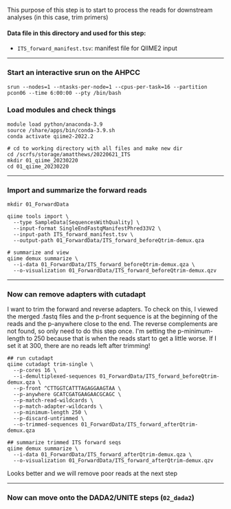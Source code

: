This purpose of this step is to start to process the reads for downstream analyses (in this case, trim primers)

#### Data file in this directory and used for this step:
- `ITS_forward_manifest.tsv`: manifest file for QIIME2 input

---

### Start an interactive srun on the AHPCC

```
srun --nodes=1 --ntasks-per-node=1 --cpus-per-task=16 --partition pcon06 --time 6:00:00 --pty /bin/bash
```

### Load modules and check things

```
module load python/anaconda-3.9
source /share/apps/bin/conda-3.9.sh
conda activate qiime2-2022.2

# cd to working directory with all files and make new dir
cd /scrfs/storage/amatthews/20220621_ITS
mkdir 01_qiime_20230220
cd 01_qiime_20230220
```

---

### Import and summarize the forward reads

```
mkdir 01_ForwardData

qiime tools import \
  --type SampleData[SequencesWithQuality] \
  --input-format SingleEndFastqManifestPhred33V2 \
  --input-path ITS_forward_manifest.tsv \
  --output-path 01_ForwardData/ITS_forward_beforeQtrim-demux.qza

# summarize and view 
qiime demux summarize \
  --i-data 01_ForwardData/ITS_forward_beforeQtrim-demux.qza \
  --o-visualization 01_ForwardData/ITS_forward_beforeQtrim-demux.qzv
```







---

### Now can remove adapters with cutadapt
I want to trim the forward and reverse adapters. To check on this, I viewed the merged .fastq files and the p-front sequence is at the beginning of the reads and the p-anywhere close to the end. The reverse complements are not found, so only need to do this step once. I'm setting the p-minimum-length to 250 because that is when the reads start to get a  little worse. If I set it at 300, there are no reads left after trimming!

```
## run cutadapt
qiime cutadapt trim-single \
  --p-cores 16 \
  --i-demultiplexed-sequences 01_ForwardData/ITS_forward_beforeQtrim-demux.qza \
  --p-front ^CTTGGTCATTTAGAGGAAGTAA \
  --p-anywhere GCATCGATGAAGAACGCAGC \
  --p-match-read-wildcards \
  --p-match-adapter-wildcards \
  --p-minimum-length 250 \
  --p-discard-untrimmed \
  --o-trimmed-sequences 01_ForwardData/ITS_forward_afterQtrim-demux.qza
  
## summarize trimmed ITS forward seqs
qiime demux summarize \
  --i-data 01_ForwardData/ITS_forward_afterQtrim-demux.qza \
  --o-visualization 01_ForwardData/ITS_forward_afterQtrim-demux.qzv
```




Looks better and we will remove poor reads at the next step 



---

### Now can move onto the DADA2/UNITE steps (`02_dada2`)
